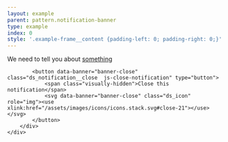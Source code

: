 ```yaml
---
layout: example
parent: pattern.notification-banner
type: example
index: 0
style: '.example-frame__content {padding-left: 0; padding-right: 0;}'
---
```


<div class="ds_notification">
    <div class="ds_wrapper">
        <div class="ds_notification__content  ds_notification__content--has-close">
            <div class="ds_notification__text">
                <p>We need to tell you about <a data-banner="banner-link" href="#">something</a></p>
            </div>

            <button data-banner="banner-close" class="ds_notification__close  js-close-notification" type="button">
                <span class="visually-hidden">Close this notification</span>
                <svg data-banner="banner-close" class="ds_icon" role="img"><use xlink:href="/assets/images/icons/icons.stack.svg#close-21"></use></svg>
            </button>
        </div>
    </div>
</div>
